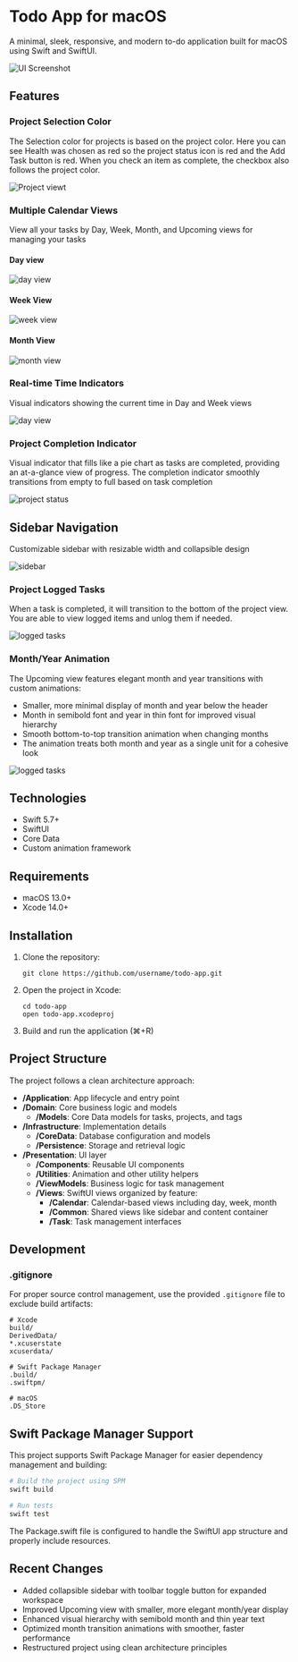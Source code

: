 # Todo App for macOS

A minimal, sleek, responsive, and modern to-do application built for macOS using Swift and SwiftUI.

![UI Screenshot](/images/UI_main4.png)

## Features

### Project Selection Color
The Selection color for projects is based on the project color. Here you can see Health was chosen as red so the project status icon is red and the Add Task button is red. When you check an item as complete, the checkbox also follows the project color.

![Project viewt](/images/ProjectView.png)

### Multiple Calendar Views
View all your tasks by Day, Week, Month, and Upcoming views for managing your tasks
#### Day view
![day view](/images/Dayview.png)
#### Week View
![week view](/images/weekview.png)
#### Month View
![month view](/images/monthView.png)

### Real-time Time Indicators
Visual indicators showing the current time in Day and Week views

![day view](/images/Dayview.png)

### Project Completion Indicator
Visual indicator that fills like a pie chart as tasks are completed, providing an at-a-glance view of progress. The completion indicator smoothly transitions from empty to full based on task completion

![project status](/images/projectstatus.gif)

## Sidebar Navigation
Customizable sidebar with resizable width and collapsible design

![sidebar](/images/sidebar.gif)

### Project Logged Tasks
When a task is completed, it will transition to the bottom of the project view. You are able to view logged items and unlog them if needed.

![logged tasks](/images/loggedtasks.gif)

### Month/Year Animation

The Upcoming view features elegant month and year transitions with custom animations:
- Smaller, more minimal display of month and year below the header
- Month in semibold font and year in thin font for improved visual hierarchy
- Smooth bottom-to-top transition animation when changing months
- The animation treats both month and year as a single unit for a cohesive look

![logged tasks](/images/monthTransition.gif)


## Technologies

- Swift 5.7+
- SwiftUI
- Core Data
- Custom animation framework

## Requirements

- macOS 13.0+
- Xcode 14.0+

## Installation

1. Clone the repository:
   ```
   git clone https://github.com/username/todo-app.git
   ```

2. Open the project in Xcode:
   ```
   cd todo-app
   open todo-app.xcodeproj
   ```

3. Build and run the application (⌘+R)

## Project Structure

The project follows a clean architecture approach:

- **/Application**: App lifecycle and entry point
- **/Domain**: Core business logic and models
  - **/Models**: Core Data models for tasks, projects, and tags
- **/Infrastructure**: Implementation details
  - **/CoreData**: Database configuration and models
  - **/Persistence**: Storage and retrieval logic
- **/Presentation**: UI layer
  - **/Components**: Reusable UI components
  - **/Utilities**: Animation and other utility helpers
  - **/ViewModels**: Business logic for task management
  - **/Views**: SwiftUI views organized by feature:
    - **/Calendar**: Calendar-based views including day, week, month
    - **/Common**: Shared views like sidebar and content container
    - **/Task**: Task management interfaces


## Development

### .gitignore

For proper source control management, use the provided `.gitignore` file to exclude build artifacts:

```
# Xcode
build/
DerivedData/
*.xcuserstate
xcuserdata/

# Swift Package Manager
.build/
.swiftpm/

# macOS
.DS_Store
```

## Swift Package Manager Support

This project supports Swift Package Manager for easier dependency management and building:

```bash
# Build the project using SPM
swift build

# Run tests
swift test
```

The Package.swift file is configured to handle the SwiftUI app structure and properly include resources.

## Recent Changes

- Added collapsible sidebar with toolbar toggle button for expanded workspace
- Improved Upcoming view with smaller, more elegant month/year display
- Enhanced visual hierarchy with semibold month and thin year text
- Optimized month transition animations with smoother, faster performance
- Restructured project using clean architecture principles
